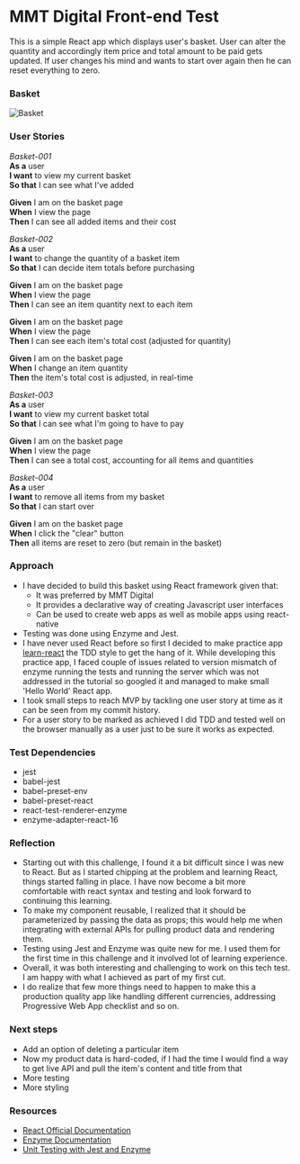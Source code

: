 # MMT Digital Front-end Test

This is a simple React app which displays user's basket. User can alter the quantity and accordingly item price and total amount to be paid gets updated. If user changes his mind and wants to start over again then he can reset everything to zero.

### Basket

![Basket](https://i.imgur.com/Lo3dAET.png)

### User Stories

*Basket-001*  
**As a** user  
**I want** to view my current basket  
**So that** I can see what I've added  

**Given** I am on the basket page  
**When** I view the page  
**Then** I can see all added items and their cost  

*Basket-002*  
**As a** user  
**I want** to change the quantity of a basket item  
**So that** I can decide item totals before purchasing  

**Given** I am on the basket page  
**When** I view the page  
**Then** I can see an item quantity next to each item  

**Given** I am on the basket page  
**When** I view the page  
**Then** I can see each item's total cost (adjusted for quantity)  

**Given** I am on the basket page  
**When** I change an item quantity  
**Then** the item's total cost is adjusted, in real-time  

*Basket-003*  
**As a** user  
**I want** to view my current basket total  
**So that** I can see what I'm going to have to pay  

**Given** I am on the basket page  
**When** I view the page  
**Then** I can see a total cost, accounting for all items and quantities  

*Basket-004*  
**As a** user  
**I want** to remove all items from my basket  
**So that** I can start over  

**Given** I am on the basket page  
**When** I click the "clear" button  
**Then** all items are reset to zero (but remain in the basket)  


### Approach

* I have decided to build this basket using React framework given that:
    * It was preferred by MMT Digital
    * It provides a declarative way of creating Javascript user interfaces
    * Can be used to create web apps as well as mobile apps using react-native 
* Testing was done using Enzyme and Jest.
* I have never used React before so first I decided to make practice app [learn-react](https://github.com/reenz/learn-react ) the TDD style to get the hang of it. While developing this practice app, I faced couple of issues related to version mismatch of enzyme  running the tests and running the server which was not addressed in the tutorial so googled it and managed to make small 'Hello World' React app.
* I took small steps to reach MVP by tackling one user story at time as it can be seen from my commit history.
* For a user story to be marked as achieved I did TDD and tested well on the browser manually as a user just to be sure it works as expected.

### Test Dependencies

* jest
* babel-jest
* babel-preset-env
* babel-preset-react
* react-test-renderer-enzyme
* enzyme-adapter-react-16

### Reflection

* Starting out with this challenge, I found it a bit difficult since I was new to React. But as I started chipping at the problem and learning React, things started falling in place. I have now become a bit more comfortable with react syntax and testing and look forward to continuing this learning.
* To make my component reusable, I realized that it should be parameterized by passing the data as props; this would help me when integrating with external APIs for pulling product data and rendering them.
* Testing using Jest and Enzyme was quite new for me. I used them for the first time in this challenge and it involved lot of learning experience.
* Overall, it was both interesting and challenging to work on this tech test. I am happy with what I achieved as part of my first cut.
* I do realize that few more things need to happen to make this a production quality app like handling different currencies, addressing Progressive Web App checklist and so on.

### Next steps

* Add an option of deleting a particular item
* Now my product data is hard-coded, if I had the time I would find a way to get live API and pull the item's content and title from that
* More testing
* More styling

### Resources

* [React Official Documentation](https://reactjs.org/docs/hello-world.html)
* [Enzyme Documentation](http://airbnb.io/enzyme/docs/api/shallow.html)
* [Unit Testing with Jest and Enzyme](https://medium.com/wehkamp-techblog/unit-testing-your-react-application-with-jest-and-enzyme-81c5545cee45)